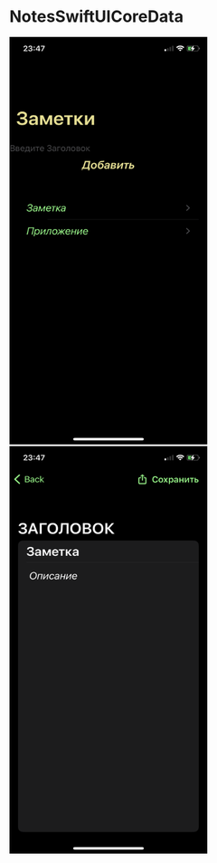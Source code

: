 # NotesSwiftUICoreData



<img src="https://github.com/Ramazan7/Screenshoots/blob/main/ED6A9045-CD53-42D4-BA3E-693CE071228E.png" width="350" height="720"> <img src="https://github.com/Ramazan7/Screenshoots/blob/main/AFF78E82-539D-4FB1-8FF6-F5E30CC62B69.png" width="350" height="720">
